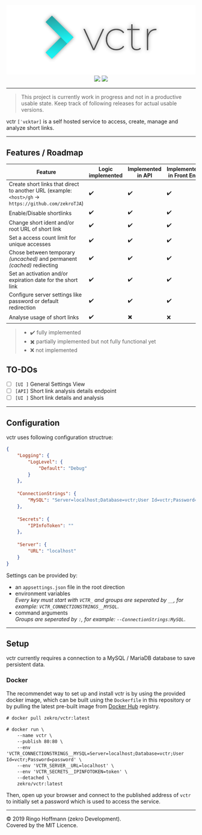 <div align="center">
    <img src=".media/gh-banner-rendered.png">
    <br/>
    <a href="https://travis-ci.org/zekroTJA/vctr"><img src="https://travis-ci.org/zekroTJA/vctr.svg?branch=master"></a>
    <a href="https://hub.docker.com/r/zekro/vctr"><img src="https://img.shields.io/badge/docker-zekro%2Fvctr-16abc9?logo=docker&logoColor=16abc9"></a>
</div>

---

> This project is currently work in progress and not in a productive usable state. Keep track of following releases for actual usable versions.

vctr `[ˈvɛktər]` is a self hosted service to access, create, manage and analyze short links.

---

## Features / Roadmap

| Feature | Logic implemented | Implemented in API | Implemented in Front End |
| ------- | ----------------- | ------------------ | ------------------------ |
| Create short links that direct to another URL (example: `<host>/gh` → `https://github.com/zekroTJA`) | ✔️ | ✔️ | ✔️ |
| Enable/Disable shortlinks | ✔️ | ✔️ | ✔️ |
| Change short ident and/or root URL of short link | ✔️ | ✔️ | ✔️ |
| Set a access count limit for unique accesses | ✔️ | ✔️ | ✔️ |
| Chose between temporary *(uncached)* and permanent *(cached)* rediecting | ✔️ | ✔️ | ✔️ |
| Set an activation and/or expiration date for the short link | ✔️ | ✔️ | ✔️ |
| Configure server settings like password or default redirection | ✔️ | ✔️ | ✔️ |
| Analyse usage of short links | ✔️ | ✖️ | ❌ |

> - ✔️ fully implemented
> - ✖️ partially implemented but not fully functional yet
> - ❌ not implemented

## TO-DOs

- [ ] `[UI ]` General Settings View
- [ ] `[API]` Short link analysis details endpoint
- [ ] `[UI ]` Short link details and analysis

---

## Configuration

vctr uses following configuration structrue:

```json
{
    "Logging": {
        "LogLevel": {
            "Default": "Debug"
        }
    },

    "ConnectionStrings": {
        "MySQL": "Server=localhost;Database=vctr;User Id=vctr;Password=password"
    },

    "Secrets": {
        "IPInfoToken": ""
    },
    
    "Server": {
        "URL": "localhost"
    }
}
```

Settings can be provided by:
- an `appsettings.json` file in the root direction
- environment variables  
  *Every key must start with `VCTR_` and groups are seperated by `__`, for example: `VCTR_CONNECTIONSTRINGS__MYSQL`*.
- command arguments  
  *Groups are seperated by `:`, for example: `--ConnectionStrings:MySQL`*.

---

## Setup

vctr currently requires a connection to a MySQL / MariaDB database to save persistent data.

### Docker

The recommendet way to set up and install vctr is by using the provided docker image, which can be built using the `Dockerfile` in this repository or by pulling the latest pre-built image from [Docker Hub](https://hub.docker.com/r/zekro/vctr) registry.

```
# docker pull zekro/vctr:latest
```

```
# docker run \
    --name vctr \
    --publish 80:80 \
    --env 'VCTR_CONNECTIONSTRINGS__MYSQL=Server=localhost;Database=vctr;User Id=vctr;Password=password' \
    --env 'VCTR_SERVER__URL=localhost' \
    --env 'VCTR_SECRETS__IPINFOTOKEN=token' \
    --detached \
    zekro/vctr:latest
```

Then, open up your browser and connect to the published address of `vctr` to initially set a password which is used  to access the service.

---

© 2019 Ringo Hoffmann (zekro Development).  
Covered by the MIT Licence.
